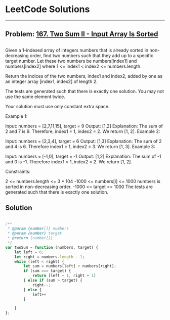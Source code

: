 # LeetCode Solutions

---

## Problem: [167. Two Sum II - Input Array Is Sorted](https://leetcode.com/problems/two-sum-ii-input-array-is-sorted/description/)

##
Given a 1-indexed array of integers numbers that is already sorted in non-decreasing order, find two numbers such that they add up to a specific target number. Let these two numbers be numbers[index1] and numbers[index2] where 1 <= index1 < index2 <= numbers.length.

Return the indices of the two numbers, index1 and index2, added by one as an integer array [index1, index2] of length 2.

The tests are generated such that there is exactly one solution. You may not use the same element twice.

Your solution must use only constant extra space.

 

Example 1:

Input: numbers = [2,7,11,15], target = 9
Output: [1,2]
Explanation: The sum of 2 and 7 is 9. Therefore, index1 = 1, index2 = 2. We return [1, 2].
Example 2:

Input: numbers = [2,3,4], target = 6
Output: [1,3]
Explanation: The sum of 2 and 4 is 6. Therefore index1 = 1, index2 = 3. We return [1, 3].
Example 3:

Input: numbers = [-1,0], target = -1
Output: [1,2]
Explanation: The sum of -1 and 0 is -1. Therefore index1 = 1, index2 = 2. We return [1, 2].
 

Constraints:

2 <= numbers.length <= 3 * 104
-1000 <= numbers[i] <= 1000
numbers is sorted in non-decreasing order.
-1000 <= target <= 1000
The tests are generated such that there is exactly one solution.

## Solution
```javascript

/**
 * @param {number[]} numbers
 * @param {number} target
 * @return {number[]}
 */
var twoSum = function (numbers, target) {
    let left = 0;
    let right = numbers.length - 1;
    while (left < right) {
        let sum = numbers[left] + numbers[right];
        if (sum === target) {
            return [left + 1, right + 1]
        } else if (sum > target) {
            right--;
        } else {
            left++
        }

    }
};